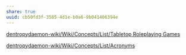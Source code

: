 ```yaml
---
share: true
uuid: cb50fd3f-3585-4d1e-b0a6-9b041406394e
---
```

[dentropydaemon-wiki/Wiki/Concepts/List/Tabletop Roleplaying Games](/undefined)

[dentropydaemon-wiki/Wiki/Concepts/List/Acronyms](/undefined)